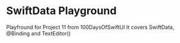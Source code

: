 #  SwiftData Playground

Playfround for Project 11 from 100DaysOfSwiftUI
It covers SwiftData, @Binding and TextEditor()


